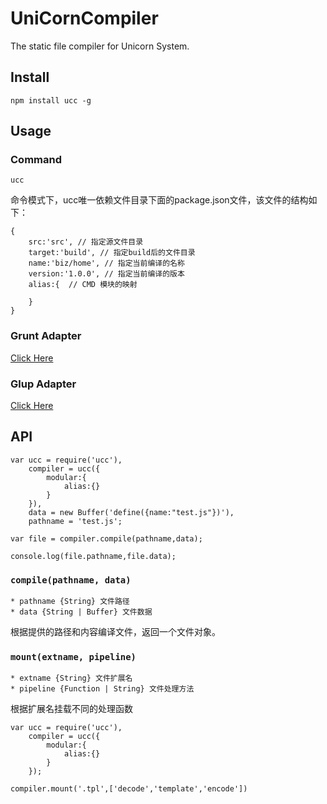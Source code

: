 
# UniCornCompiler

The static file compiler for Unicorn System.

## Install

    npm install ucc -g

## Usage


### Command

    ucc

命令模式下，ucc唯一依赖文件目录下面的package.json文件，该文件的结构如下：

    {
        src:'src', // 指定源文件目录
        target:'build', // 指定build后的文件目录
        name:'biz/home', // 指定当前编译的名称
        version:'1.0.0', // 指定当前编译的版本
        alias:{  // CMD 模块的映射

        }
    }

### Grunt Adapter

<a href="http://github.com/windygex/grunt-ucc">Click Here</a>


### Glup Adapter

<a href="http://github.com/windygex/gulp-ucc">Click Here</a>

## API

    var ucc = require('ucc'),
        compiler = ucc({
            modular:{
                alias:{}
            }
        }),
        data = new Buffer('define({name:"test.js"})'),
        pathname = 'test.js';

    var file = compiler.compile(pathname,data);

    console.log(file.pathname,file.data);


### `compile(pathname, data)`

    * pathname {String} 文件路径
    * data {String | Buffer} 文件数据

根据提供的路径和内容编译文件，返回一个文件对象。

### `mount(extname, pipeline)`

    * extname {String} 文件扩展名
    * pipeline {Function | String} 文件处理方法

根据扩展名挂载不同的处理函数

    var ucc = require('ucc'),
        compiler = ucc({
            modular:{
                alias:{}
            }
        });

    compiler.mount('.tpl',['decode','template','encode'])


